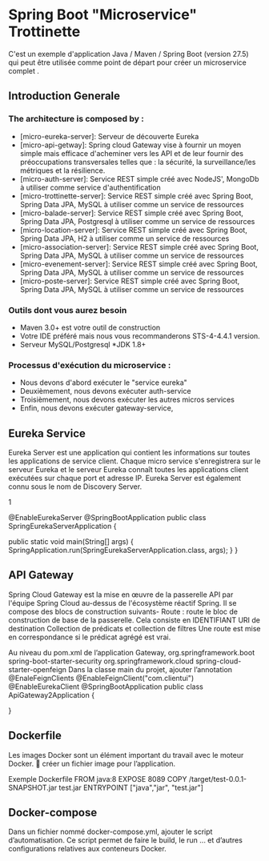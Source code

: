 # Spring Boot "Microservice" Trottinette
C'est un exemple d'application Java / Maven / Spring Boot (version 27.5) qui peut être utilisée comme point de départ pour créer un microservice complet .

## Introduction Generale
### The architecture is composed by :
* [micro-eureka-server]: Serveur de découverte Eureka
* [micro-api-getway]: Spring cloud Gateway vise à fournir un moyen simple mais efficace d'acheminer vers les API et de leur fournir des préoccupations transversales telles que : la sécurité, la surveillance/les métriques et la résilience.
* [micro-auth-server]: Service REST simple créé avec NodeJS', MongoDb à utiliser comme service d'authentification
* [micro-trottinette-server]: Service REST simple créé avec Spring Boot, Spring Data JPA, MySQL à utiliser comme un service de ressources
* [micro-balade-server]: Service REST simple créé avec Spring Boot, Spring Data JPA, Postgresql à utiliser comme un service de ressources
* [micro-location-server]: Service REST simple créé avec Spring Boot, Spring Data JPA, H2 à utiliser comme un service de ressources
* [micro-association-server]: Service REST simple créé avec Spring Boot, Spring Data JPA, MySQL à utiliser comme un service de ressources
* [micro-evenement-server]: Service REST simple créé avec Spring Boot, Spring Data JPA, MySQL à utiliser comme un service de ressources 
* [micro-poste-server]: Service REST simple créé avec Spring Boot, Spring Data JPA, MySQL à utiliser comme un service de ressources
### Outils dont vous aurez besoin
* Maven 3.0+ est votre outil de construction
* Votre IDE préféré mais nous vous recommanderons STS-4-4.4.1 version.
* Serveur MySQL/Postgresql *JDK 1.8+
### Processus d'exécution du microservice :
* Nous devons d'abord exécuter le "service eureka"
* Deuxièmement, nous devons exécuter auth-service
* Troisièmement, nous devons exécuter les autres micros services
* Enfin, nous devons exécuter gateway-service,
## Eureka Service
Eureka Server est une application qui contient les informations sur toutes les applications de service client. Chaque micro service s'enregistrera sur le serveur Eureka et le serveur Eureka connaît toutes les applications client exécutées sur chaque port et adresse IP. Eureka Server est également connu sous le nom de Discovery Server.

1

@EnableEurekaServer @SpringBootApplication public class SpringEurekaServerApplication {

public static void main(String[] args) {
    SpringApplication.run(SpringEurekaServerApplication.class, args);
}
}

## API Gateway
Spring Cloud Gateway est la mise en œuvre de la passerelle API par l'équipe Spring Cloud au-dessus de l'écosystème réactif Spring. Il se compose des blocs de construction suivants- Route : route le bloc de construction de base de la passerelle. Cela consiste en IDENTIFIANT URI de destination Collection de prédicats et collection de filtres Une route est mise en correspondance si le prédicat agrégé est vrai.

Au niveau du pom.xml de l’application Gateway,
org.springframework.boot spring-boot-starter-security org.springframework.cloud spring-cloud-starter-openfeign
Dans la classe main du projet, ajouter l’annotation @EnaleFeignClients
@EnableFeignClient("com.clientui") @EnableEurekaClient @SpringBootApplication public class ApiGateway2Application {

}

## Dockerfile
Les images Docker sont un élément important du travail avec le moteur Docker.  créer un fichier image pour l’application.

Exemple Dockerfile
FROM java:8 EXPOSE 8089 COPY /target/test-0.0.1-SNAPSHOT.jar test.jar ENTRYPOINT ["java","jar", "test.jar"]

## Docker-compose
Dans un fichier nommé docker-compose.yml, ajouter le script d’automatisation. Ce script permet de faire le build, le run ... et d’autres configurations relatives aux conteneurs Docker.
